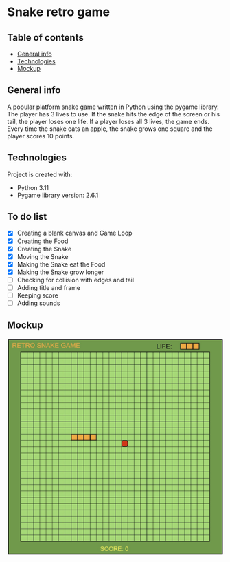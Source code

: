 # Snake retro game

## Table of contents
* [General info](#general-info)
* [Technologies](#technologies)
* [Mockup](#mockup)

## General info

A popular platform snake game written in Python using the pygame library. 
The player has 3 lives to use. If the snake hits the edge of the screen or his tail, 
the player loses one life. If a player loses all 3 lives, the game ends.
Every time the snake eats an apple, the snake grows one square and
 the player scores 10 points.

## Technologies
Project is created with:
* Python 3.11
* Pygame library version: 2.6.1

## To do list
- [X] Creating a blank canvas and Game Loop 
- [X] Creating the Food
- [X] Creating the Snake
- [X] Moving the Snake
- [X] Making the Snake eat the Food
- [X] Making the Snake grow longer
- [ ] Checking for collision with edges and tail
- [ ] Adding title and frame
- [ ] Keeping score 
- [ ] Adding sounds

## Mockup
![CHEESE!](mockup.jpg)
